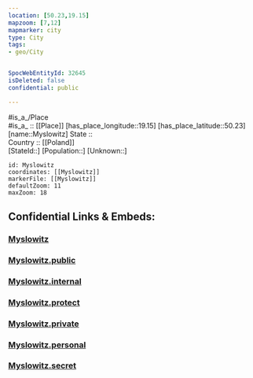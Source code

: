 ```yaml
---
location: [50.23,19.15] 
mapzoom: [7,12] 
mapmarker: city 
type: City
tags:
- geo/City


SpocWebEntityId: 32645
isDeleted: false
confidential: public

---
```

#is_a_/Place  
#is_a_ :: [[Place]] 
[has_place_longitude::19.15] 
[has_place_latitude::50.23] 
[name::Myslowitz] 
State ::  
Country :: [[Poland]]  
[StateId::] 
[Population::] 
[Unknown::] 


```leaflet
id: Myslowitz
coordinates: [[Myslowitz]] 
markerFile: [[Myslowitz]] 
defaultZoom: 11 
maxZoom: 18
```


## Confidential Links & Embeds: 

### [Myslowitz](/_Standards/Earth/Continent/Europe/Europe~East/Poland/Provinces~Poland/Silesian/City/Myslowitz.md) 

### [Myslowitz.public](/_public/Earth/Continent/Europe/Europe~East/Poland/Provinces~Poland/Silesian/City/Myslowitz.public.md) 

### [Myslowitz.internal](/_internal/Earth/Continent/Europe/Europe~East/Poland/Provinces~Poland/Silesian/City/Myslowitz.internal.md) 

### [Myslowitz.protect](/_protect/Earth/Continent/Europe/Europe~East/Poland/Provinces~Poland/Silesian/City/Myslowitz.protect.md) 

### [Myslowitz.private](/_private/Earth/Continent/Europe/Europe~East/Poland/Provinces~Poland/Silesian/City/Myslowitz.private.md) 

### [Myslowitz.personal](/_personal/Earth/Continent/Europe/Europe~East/Poland/Provinces~Poland/Silesian/City/Myslowitz.personal.md) 

### [Myslowitz.secret](/_secret/Earth/Continent/Europe/Europe~East/Poland/Provinces~Poland/Silesian/City/Myslowitz.secret.md)

